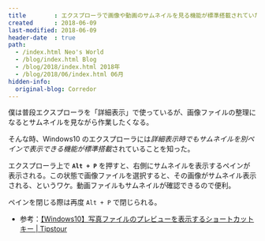```yaml
---
title        : エクスプローラで画像や動画のサムネイルを見る機能が標準搭載されていた
created      : 2018-06-09
last-modified: 2018-06-09
header-date  : true
path:
  - /index.html Neo's World
  - /blog/index.html Blog
  - /blog/2018/index.html 2018年
  - /blog/2018/06/index.html 06月
hidden-info:
  original-blog: Corredor
---
```


僕は普段エクスプローラを「詳細表示」で使っているが、画像ファイルの整理になるとサムネイルを見ながら作業したくなる。

そんな時、Windows10 のエクスプローラには*詳細表示時でもサムネイルを別ペインで表示できる機能が標準搭載*されていることを知った。

エクスプローラ上で **`Alt + P`** を押すと、右側にサムネイルを表示するペインが表示される。この状態で画像ファイルを選択すると、その画像がサムネイル表示される、というワケ。動画ファイルもサムネイルが確認できるので便利。

ペインを閉じる際は再度 `Alt + P` で閉じられる。

- 参考：[【Windows10】写真ファイルのプレビューを表示するショートカットキー | Tipstour](http://tipstour.net/windows10-explorer-preview-shortcut)
